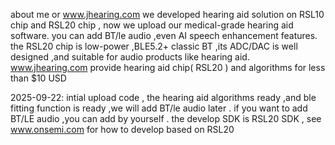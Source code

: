 about me or www.jhearing.com 
we developed hearing aid solution on RSL10 chip and RSL20 chip , now we upload our medical-grade hearing aid software. you can add BT/le audio ,even AI speech enhancement features.
the RSL20 chip is low-power ,BLE5.2+ classic BT ,its ADC/DAC is well designed ,and suitable for audio products like hearing aid.
www.jhearing.com provide  hearing aid chip( RSL20 ) and algorithms for less than $10 USD


2025-09-22: intial upload code  , the hearing aid algorithms ready ,and ble fitting function is ready ,we will add BT/le audio later . if you want to add BT/LE audio ,you can add by yourself .
the develop SDK is RSL20 SDK , see www.onsemi.com for how to develop based on RSL20 
